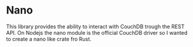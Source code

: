 # Nano 

This library provides the ability to interact with CouchDB trough the REST API. On Nodejs the nano module is the official CouchDB driver so I wanted to create a nano like crate fro Rust.




